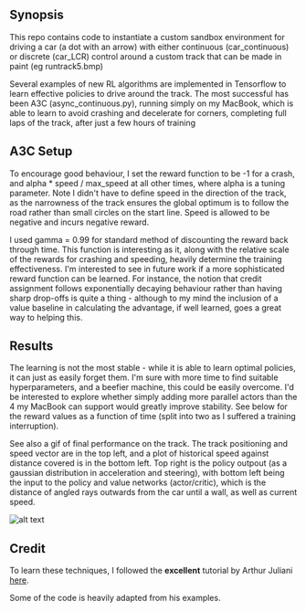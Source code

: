 ## Synopsis

This repo contains code to instantiate a custom sandbox environment for driving a car (a dot with an arrow) with either continuous (car_continuous) or discrete (car_LCR) control around a custom track that can be made in paint (eg runtrack5.bmp)

Several examples of new RL algorithms are implemented in Tensorflow to learn effective policies to drive around the track. The most successful has been A3C (async_continuous.py), running simply on my MacBook, which is able to learn to avoid crashing and decelerate for corners, completing full laps of the track, after just a few hours of training

## A3C Setup

To encourage good behaviour, I set the reward function to be -1 for a crash, and alpha * speed / max_speed at all other times, where alpha is a tuning parameter. Note I didn't have to define speed in the direction of the track, as the narrowness of the track ensures the global optimum is to follow the road rather than small circles on the start line. Speed is allowed to be negative and incurs negative reward.

I used gamma = 0.99 for standard method of discounting the reward back through time. This function is interesting as it, along with the relative scale of the rewards for crashing and speeding, heavily determine the training effectiveness. I'm interested to see in future work if a more sophisticated reward function can be learned. For instance, the notion that credit assignment follows exponentially decaying behaviour rather than having sharp drop-offs is quite a thing - although to my mind the inclusion of a value baseline in calculating the advantage, if well learned, goes a great way to helping this.

## Results

The learning is not the most stable - while it is able to learn optimal policies, it can just as easily forget them. I'm sure with more time to find suitable hyperparameters, and a beefier machine, this could be easily overcome. I'd be interested to explore whether simply adding more parallel actors than the 4 my MacBook can support would greatly improve stability. See below for the reward values as a function of time (split into two as I suffered a training interruption).

See also a gif of final performance on the track. The track positioning and speed vector are in the top left, and a plot of historical speed against distance covered is in the bottom left. Top right is the policy outpout (as a gaussian distribution in acceleration and steering), with bottom left being the input to the policy and value networks (actor/critic), which is the distance of angled rays outwards from the car until a wall, as well as current speed.

![alt text](https://github.com/timscholtes/rl_car/blob/master/movie.gif)

## Credit

To learn these techniques, I followed the **excellent** tutorial by Arthur Juliani [here](https://medium.com/emergent-future/simple-reinforcement-learning-with-tensorflow-part-0-q-learning-with-tables-and-neural-networks-d195264329d0).

Some of the code is heavily adapted from his examples.

